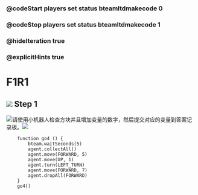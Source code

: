 ### @codeStart players set status bteamltdmakecode 0
### @codeStop players set status bteamltdmakecode 1

### @hideIteration true
### @explicitHints true

# F1R1

## ![](https://blocklite.20240806.xyz/temp/tw/1/f1r1) Step 1 

![](https://blocklite.20240806.xyz/temp/tw/1/f1r2)请使用小机器人检查方块并且增加变量的数字，然后提交对应的变量到答案记录板。![](https://blocklite.20240806.xyz/temp/tw/1/f1r3)

```ghost
    function go4 () {
        bteam.waitSeconds(5)
        agent.collectAll()
        agent.move(FORWARD, 5)
        agent.move(UP, 1)
        agent.turn(LEFT_TURN)
        agent.move(FORWARD, 7)
        agent.dropAll(FORWARD)
    }
    go4()
```


```template
```


```package
```
